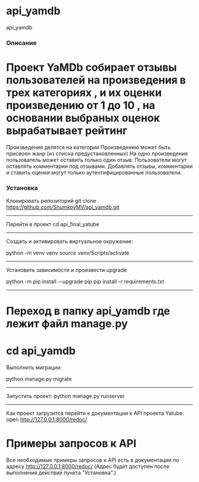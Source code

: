 # api_yamdb
api_yamdb
 
### Описание ###
# Проект YaMDb собирает отзывы пользователей на произведения в трех категориях , и их оценки произведению от 1 до 10  , на основании выбраных оценок вырабатывает рейтинг
Произведения делятся на категории
Произведению может быть присвоен жанр (из списка предустановленных)
На одно произведение пользователь может оставить только один отзыв. 
Пользователи могут оставлять комментарии под отзывами.
Добавлять отзывы, комментарии и ставить оценки могут только аутентифицированные пользователи.

### Установка ###
Клонировать репозиторий 
git clone https://github.com/ShumkovMV/api_yamdb.git

***************************

Перейти в проект
cd api_final_yatube

***************************
Создать и активировать виртуальное окружение:

python -m venv venv
source venv/Scripts/activate

**********************************************************************************
Установить зависимости и произвести upgrade

python -m pip install --upgrade pip
pip install -r requirements.txt

*********************************************************
# Переход в папку api_yamdb где лежит файл manage.py
# cd api_yamdb

Выполнить миграции:

python manage.py migrate

*********************************************************
Запустить проект:
python manage.py runserver

********************************************************

Как проект загрузится перейти к документации к API проекта Yatube:
open http://127.0.0.1:8000/redoc/

# Примеры запросов к API

 Все необходимые примеры запросов к API есть в документации по адресу http://127.0.0.1:8000/redoc/ (Адрес будет доступен после выполнения действий пункта "Установка".)